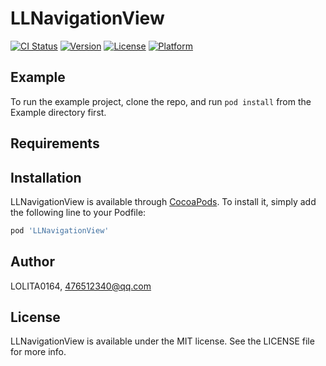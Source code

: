 # LLNavigationView

[![CI Status](https://img.shields.io/travis/LOLITA0164/LLNavigationView.svg?style=flat)](https://travis-ci.org/LOLITA0164/LLNavigationView)
[![Version](https://img.shields.io/cocoapods/v/LLNavigationView.svg?style=flat)](https://cocoapods.org/pods/LLNavigationView)
[![License](https://img.shields.io/cocoapods/l/LLNavigationView.svg?style=flat)](https://cocoapods.org/pods/LLNavigationView)
[![Platform](https://img.shields.io/cocoapods/p/LLNavigationView.svg?style=flat)](https://cocoapods.org/pods/LLNavigationView)

## Example

To run the example project, clone the repo, and run `pod install` from the Example directory first.

## Requirements

## Installation

LLNavigationView is available through [CocoaPods](https://cocoapods.org). To install
it, simply add the following line to your Podfile:

```ruby
pod 'LLNavigationView'
```

## Author

LOLITA0164, 476512340@qq.com

## License

LLNavigationView is available under the MIT license. See the LICENSE file for more info.
